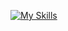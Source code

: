 [![My Skills](https://skillicons.dev/icons?i=c,cpp,cmake,bash,java,spring,hibernate,maven,gradle,linux,docker,git,mysql,sqlite,postgres,githubactions,gitlab,gradle&perline=20)](https://skillicons.dev)

<!--
**lmilunovic/lmilunovic** is a ✨ _special_ ✨ repository because its `README.md` (this file) appears on your GitHub profile.

Here are some ideas to get you started:

- 🔭 I’m currently working on ...
- 🌱 I’m currently learning ...
- 👯 I’m looking to collaborate on ...
- 🤔 I’m looking for help with ...
- 💬 Ask me about ...
- 📫 How to reach me: ...
- 😄 Pronouns: ...
- ⚡ Fun fact: ...
-->
